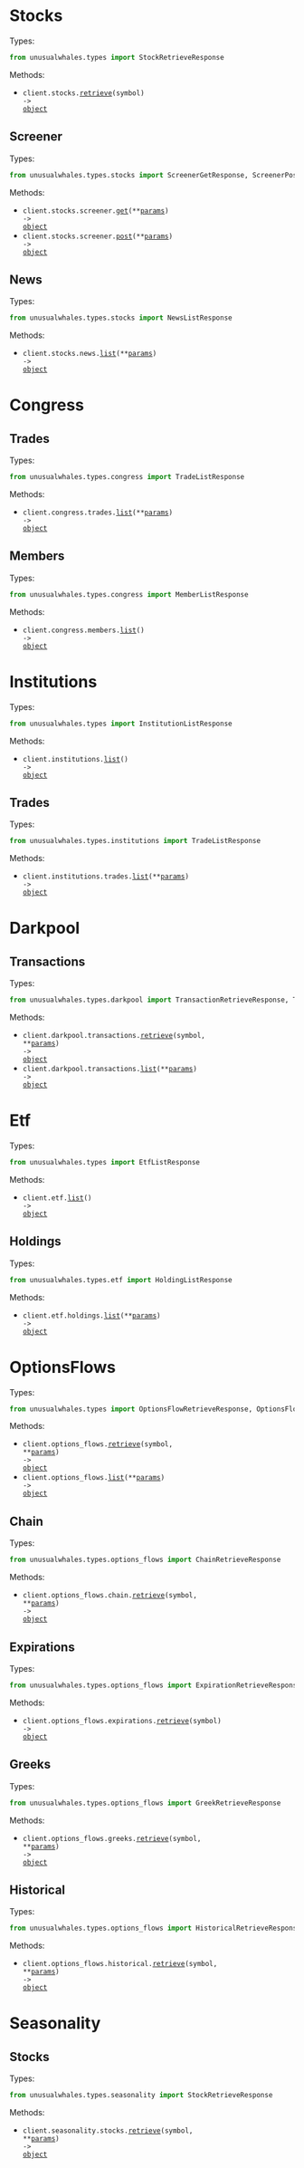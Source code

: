 # Stocks

Types:

```python
from unusualwhales.types import StockRetrieveResponse
```

Methods:

- <code title="get /stocks/price/{symbol}">client.stocks.<a href="./src/unusualwhales/resources/stocks/stocks.py">retrieve</a>(symbol) -> <a href="./src/unusualwhales/types/stock_retrieve_response.py">object</a></code>

## Screener

Types:

```python
from unusualwhales.types.stocks import ScreenerGetResponse, ScreenerPostResponse
```

Methods:

- <code title="get /stocks/screener">client.stocks.screener.<a href="./src/unusualwhales/resources/stocks/screener.py">get</a>(\*\*<a href="src/unusualwhales/types/stocks/screener_get_params.py">params</a>) -> <a href="./src/unusualwhales/types/stocks/screener_get_response.py">object</a></code>
- <code title="post /stocks/screener">client.stocks.screener.<a href="./src/unusualwhales/resources/stocks/screener.py">post</a>(\*\*<a href="src/unusualwhales/types/stocks/screener_post_params.py">params</a>) -> <a href="./src/unusualwhales/types/stocks/screener_post_response.py">object</a></code>

## News

Types:

```python
from unusualwhales.types.stocks import NewsListResponse
```

Methods:

- <code title="get /news">client.stocks.news.<a href="./src/unusualwhales/resources/stocks/news.py">list</a>(\*\*<a href="src/unusualwhales/types/stocks/news_list_params.py">params</a>) -> <a href="./src/unusualwhales/types/stocks/news_list_response.py">object</a></code>

# Congress

## Trades

Types:

```python
from unusualwhales.types.congress import TradeListResponse
```

Methods:

- <code title="get /congress/trades">client.congress.trades.<a href="./src/unusualwhales/resources/congress/trades.py">list</a>(\*\*<a href="src/unusualwhales/types/congress/trade_list_params.py">params</a>) -> <a href="./src/unusualwhales/types/congress/trade_list_response.py">object</a></code>

## Members

Types:

```python
from unusualwhales.types.congress import MemberListResponse
```

Methods:

- <code title="get /congress/members">client.congress.members.<a href="./src/unusualwhales/resources/congress/members.py">list</a>() -> <a href="./src/unusualwhales/types/congress/member_list_response.py">object</a></code>

# Institutions

Types:

```python
from unusualwhales.types import InstitutionListResponse
```

Methods:

- <code title="get /institutions/list">client.institutions.<a href="./src/unusualwhales/resources/institutions/institutions.py">list</a>() -> <a href="./src/unusualwhales/types/institution_list_response.py">object</a></code>

## Trades

Types:

```python
from unusualwhales.types.institutions import TradeListResponse
```

Methods:

- <code title="get /institutions/trades">client.institutions.trades.<a href="./src/unusualwhales/resources/institutions/trades.py">list</a>(\*\*<a href="src/unusualwhales/types/institutions/trade_list_params.py">params</a>) -> <a href="./src/unusualwhales/types/institutions/trade_list_response.py">object</a></code>

# Darkpool

## Transactions

Types:

```python
from unusualwhales.types.darkpool import TransactionRetrieveResponse, TransactionListResponse
```

Methods:

- <code title="get /darkpool/transactions/{symbol}">client.darkpool.transactions.<a href="./src/unusualwhales/resources/darkpool/transactions.py">retrieve</a>(symbol, \*\*<a href="src/unusualwhales/types/darkpool/transaction_retrieve_params.py">params</a>) -> <a href="./src/unusualwhales/types/darkpool/transaction_retrieve_response.py">object</a></code>
- <code title="get /darkpool/transactions">client.darkpool.transactions.<a href="./src/unusualwhales/resources/darkpool/transactions.py">list</a>(\*\*<a href="src/unusualwhales/types/darkpool/transaction_list_params.py">params</a>) -> <a href="./src/unusualwhales/types/darkpool/transaction_list_response.py">object</a></code>

# Etf

Types:

```python
from unusualwhales.types import EtfListResponse
```

Methods:

- <code title="get /etf/list">client.etf.<a href="./src/unusualwhales/resources/etf/etf.py">list</a>() -> <a href="./src/unusualwhales/types/etf_list_response.py">object</a></code>

## Holdings

Types:

```python
from unusualwhales.types.etf import HoldingListResponse
```

Methods:

- <code title="get /etf/holdings">client.etf.holdings.<a href="./src/unusualwhales/resources/etf/holdings.py">list</a>(\*\*<a href="src/unusualwhales/types/etf/holding_list_params.py">params</a>) -> <a href="./src/unusualwhales/types/etf/holding_list_response.py">object</a></code>

# OptionsFlows

Types:

```python
from unusualwhales.types import OptionsFlowRetrieveResponse, OptionsFlowListResponse
```

Methods:

- <code title="get /options/flow/{symbol}">client.options_flows.<a href="./src/unusualwhales/resources/options_flows/options_flows.py">retrieve</a>(symbol, \*\*<a href="src/unusualwhales/types/options_flow_retrieve_params.py">params</a>) -> <a href="./src/unusualwhales/types/options_flow_retrieve_response.py">object</a></code>
- <code title="get /options/flow">client.options_flows.<a href="./src/unusualwhales/resources/options_flows/options_flows.py">list</a>(\*\*<a href="src/unusualwhales/types/options_flow_list_params.py">params</a>) -> <a href="./src/unusualwhales/types/options_flow_list_response.py">object</a></code>

## Chain

Types:

```python
from unusualwhales.types.options_flows import ChainRetrieveResponse
```

Methods:

- <code title="get /options/chain/{symbol}">client.options_flows.chain.<a href="./src/unusualwhales/resources/options_flows/chain.py">retrieve</a>(symbol, \*\*<a href="src/unusualwhales/types/options_flows/chain_retrieve_params.py">params</a>) -> <a href="./src/unusualwhales/types/options_flows/chain_retrieve_response.py">object</a></code>

## Expirations

Types:

```python
from unusualwhales.types.options_flows import ExpirationRetrieveResponse
```

Methods:

- <code title="get /options/expirations/{symbol}">client.options_flows.expirations.<a href="./src/unusualwhales/resources/options_flows/expirations.py">retrieve</a>(symbol) -> <a href="./src/unusualwhales/types/options_flows/expiration_retrieve_response.py">object</a></code>

## Greeks

Types:

```python
from unusualwhales.types.options_flows import GreekRetrieveResponse
```

Methods:

- <code title="get /options/greeks/{symbol}">client.options_flows.greeks.<a href="./src/unusualwhales/resources/options_flows/greeks.py">retrieve</a>(symbol, \*\*<a href="src/unusualwhales/types/options_flows/greek_retrieve_params.py">params</a>) -> <a href="./src/unusualwhales/types/options_flows/greek_retrieve_response.py">object</a></code>

## Historical

Types:

```python
from unusualwhales.types.options_flows import HistoricalRetrieveResponse
```

Methods:

- <code title="get /options/historical/{symbol}">client.options_flows.historical.<a href="./src/unusualwhales/resources/options_flows/historical.py">retrieve</a>(symbol, \*\*<a href="src/unusualwhales/types/options_flows/historical_retrieve_params.py">params</a>) -> <a href="./src/unusualwhales/types/options_flows/historical_retrieve_response.py">object</a></code>

# Seasonality

## Stocks

Types:

```python
from unusualwhales.types.seasonality import StockRetrieveResponse
```

Methods:

- <code title="get /seasonality/stocks/{symbol}">client.seasonality.stocks.<a href="./src/unusualwhales/resources/seasonality/stocks.py">retrieve</a>(symbol, \*\*<a href="src/unusualwhales/types/seasonality/stock_retrieve_params.py">params</a>) -> <a href="./src/unusualwhales/types/seasonality/stock_retrieve_response.py">object</a></code>
